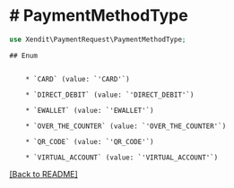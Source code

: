 # # PaymentMethodType


```php
use Xendit\PaymentRequest\PaymentMethodType;
```

    ## Enum

    
        * `CARD` (value: `'CARD'`)
    
        * `DIRECT_DEBIT` (value: `'DIRECT_DEBIT'`)
    
        * `EWALLET` (value: `'EWALLET'`)
    
        * `OVER_THE_COUNTER` (value: `'OVER_THE_COUNTER'`)
    
        * `QR_CODE` (value: `'QR_CODE'`)
    
        * `VIRTUAL_ACCOUNT` (value: `'VIRTUAL_ACCOUNT'`)
    

[[Back to README]](../../README.md)
